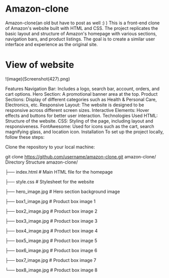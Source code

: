 # Amazon-clone
Amazon-clone(an old but have to post as well :) )
This is a front-end clone of Amazon's website built with HTML and CSS. The project replicates the basic layout and structure of Amazon's homepage with various sections, navigation bars, and product listings. The goal is to create a similar user interface and experience as the original site.

# View of website
!(image)(Screenshot(427).png)


Features
Navigation Bar: Includes a logo, search bar, account, orders, and cart options.
Hero Section: A promotional banner area at the top.
Product Sections: Display of different categories such as Health & Personal Care, Electronics, etc.
Responsive Layout: The website is designed to be responsive across different screen sizes.
Interactive Elements: Hover effects and buttons for better user interaction.
Technologies Used
HTML: Structure of the website.
CSS: Styling of the page, including layout and responsiveness.
FontAwesome: Used for icons such as the cart, search magnifying glass, and location icon.
Installation
To set up the project locally, follow these steps:

Clone the repository to your local machine:

git clone https://github.com/username/amazon-clone.git
amazon-clone/
Directory Structure
amazon-clone/

├── index.html # Main HTML file for the homepage

├── style.css # Stylesheet for the website

├── hero_image.jpg # Hero section background image

├── box1_image.jpg # Product box image 1

├── box2_image.jpg # Product box image 2

├── box3_image.jpg # Product box image 3

├── box4_image.jpg # Product box image 4

├── box5_image.jpg # Product box image 5

├── box6_image.jpg # Product box image 6

├── box7_image.jpg # Product box image 7

└── box8_image.jpg # Product box image 8
